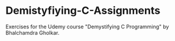 # Demistyfiying-C-Assignments
Exercises for the Udemy course "Demystifying C Programming" by Bhalchamdra Gholkar.
